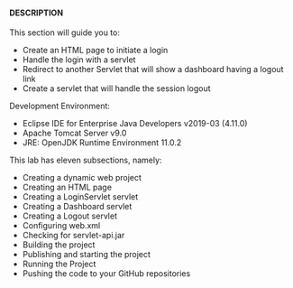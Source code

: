 #### DESCRIPTION

This section will guide you to:

* Create an HTML page to initiate a login
* Handle the login with a servlet
* Redirect to another Servlet that will show a dashboard having a logout link
* Create a servlet that will handle the session logout

 

Development Environment: 

* Eclipse IDE for Enterprise Java Developers v2019-03 (4.11.0)
* Apache Tomcat Server v9.0
* JRE: OpenJDK Runtime Environment 11.0.2

 

This lab has eleven subsections, namely:

* Creating a dynamic web project
* Creating an HTML page
* Creating a LoginServlet servlet
* Creating a Dashboard servlet
* Creating a Logout servlet
* Configuring web.xml
* Checking for servlet-api.jar
* Building the project
* Publishing and starting the project
* Running the Project
* Pushing the code to your GitHub repositories
